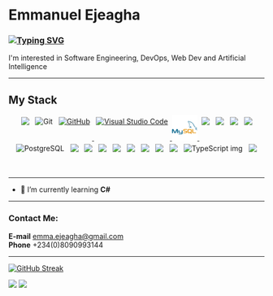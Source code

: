 # Emmanuel Ejeagha
### [![Typing SVG](https://readme-typing-svg.herokuapp.com?font=comfortaa&color=016EEA&size=24&width=500&lines=+Software+Engineer;Full-Stack+Web+Developer!;Software+Engineer;Backend+Software+Engineer;Student;System+Administrator)](https://git.io/typing-svg)
I'm interested in Software Engineering, DevOps, Web Dev and Artificial Intelligence<br>

---
## My Stack

<p align="center">
<img src="https://1000logos.net/wp-content/uploads/2017/03/LINUX-LOGO.png" height="40" style="vertical-align:top; margin:4px">
<img  src="https://cdn.jsdelivr.net/gh/devicons/devicon/icons/git/git-original.svg" alt="Git"  height="40" style="vertical-align:top; margin:4px">
<a href="https://github.com/Emmanuel-Ejeagha target="_blank" rel="noreferrer"> 
<img  src="https://encrypted-tbn0.gstatic.com/images?q=tbn:ANd9GcSuZ3SKA8cR3JS27Y_ijrqVSHjoDKjM_bhK7Q&usqp=CAU" alt="GitHub"  height="40" style="vertical-align:top;   margin:4px">
</a>
<a href="https://code.visualstudio.com/download" target="_blank" rel="noreferrer">
<img src="https://cdn.jsdelivr.net/gh/devicons/devicon/icons/vscode/vscode-original.svg" alt="Visual Studio Code" height="40" style="vertical-align:top; margin:4px">
</a>

<a href="https://www.mysql.com/" target="_blank" rel="noreferrer">
<img src="https://raw.githubusercontent.com/devicons/devicon/master/icons/mysql/mysql-original-wordmark.svg" alt="mysql" height="50"/> </a> 
<img src="https://user-images.githubusercontent.com/76790341/190482427-414de214-10ea-4b75-9949-9d2e51c50b09.png" height="40" style="vertical-align:top; margin:4px"> 
<img src="https://user-images.githubusercontent.com/76790341/190482899-5367a114-82bb-48e4-987e-d371df18d545.png" height="40" style="vertical-align:top; margin:4px">
<img src="https://user-images.githubusercontent.com/76790341/187140476-61664fc5-1562-48a3-a5a5-f2f6d8ac917f.png" height="40" style="vertical-align:top; margin:4px">
<img src="https://user-images.githubusercontent.com/76790341/187141646-76dd8b84-1e63-4b5e-b61d-30040f2573cb.png"height="40" style="vertical-align:top; margin:4px">
<img  src="https://github.com/Emmanuel-Ejeagha/Emmanuel-Ejeagha/assets/116760178/4688fbd5-6e70-46ef-af66-7d373f6e4e88" alt="PostgreSQL" height="40" style="vertical-align:top; margin:4px">
<img src="https://github.com/hardope/hardope/assets/76790341/6b3a8d51-5374-4adf-ac87-2f8dd704ce64" height="40" style="vertical-align:top; margin:4px">
<img src="https://cdn.freelogovectors.net/wp-content/uploads/2023/09/next-js-logo-freelogovectors.net_.png" height="40" style="vertical-align:top; margin:4px">
   <img src="https://www.google.com/imgres?q=pytho%20flask%20logo&imgurl=https%3A%2F%2Fannexit.com%2Fwp-content%2Fuploads%2F2020%2F08%2Fpythonflask.png&imgrefurl=https%3A%2F%2Fannexit.com%2Fpython-flask-training.html&docid=nrD0Xe667hNrRM&tbnid=ULDxV01__s4TVM&vet=12ahUKEwiJoJ7e5MKGAxXgZEEAHSK4NQM4ChAzegQICBAA..i&w=827&h=552&hcb=2&ved=2ahUKEwiJoJ7e5MKGAxXgZEEAHSK4NQM4ChAzegQICBAA" height="40" style="vertical-align:top; margin:4px"> 
<img src="https://user-images.githubusercontent.com/76790341/187142840-1acfcea2-a215-4f56-b11e-216fc8aa885b.png" height="40" style="vertical-align:top; margin:4px">
<img src="https://github.com/hardope/hardope/assets/76790341/bdd1c63a-98bd-45fa-b82e-0f8c44485066" height="40" style="vertical-align:top; margin:4px">
<img src="https://user-images.githubusercontent.com/76790341/187141391-bfad1a42-3cc2-4edd-903b-6d362ee63fc2.png" height="40" style="vertical-align:top; margin:4px">
<img src="https://user-images.githubusercontent.com/76790341/187142293-2280c369-2a56-4dcd-8547-df421d9421fe.png" height="40" style="vertical-align:top; margin:4px">
<img src="https://user-images.githubusercontent.com/76790341/187142409-fa9b3fc9-8e08-4870-b4d9-a630a3505339.png" height="40" style="vertical-align:top; margin:4px">
<img src="https://github.com/Emmanuel-Ejeagha/Emmanuel-Ejeagha/assets/116760178/336a03b8-fc02-4bb0-aafd-22b7dc74b7fd" alt="TypeScript img" height="40" style="vertical-align:top; margin:4px">
 <img src="https://github.com/hardope/hardope/assets/76790341/66b41f49-af77-496f-ae72-dbd8dcbfa880" height="50" style="vertical-align:top; margin:4px"> 
 
<!--<img src="https://github.com/hardope/hardope/assets/76790341/425bdf25-ee62-40f0-a5c9-2c917f1ee9d2" height="50" style="vertical-align:top; margin:4px"> rh -->

</p>
<br>


                                                                                                                                                    
---

- 🌱 I’m currently learning **C#**
  
---

### Contact Me: <br>
**E-mail** emma.ejeagha@gmail.com<br>
**Phone** +234(0)8090993144

---

[![GitHub Streak](https://github-readme-streak-stats.herokuapp.com/?user=Emmanuel-Ejeagha)](https://git.io/streak-stats)

<img height="200em" src="https://github-profile-summary-cards.vercel.app/api/cards/repos-per-language?username=Emmanuel-Ejeagha"/>
<img height="200em" src="https://github-profile-summary-cards.vercel.app/api/cards/stats?username=Emmanuel-Ejeagha&theme=github"/>
<!--
**Emmanuel-Ejeagha/Emmanuel-Ejeagha** is a ✨ _special_ ✨ repository because its `README.md` (this file) appears on your GitHub profile.
)
Here are some ideas to get you started:

- 🔭 I’m currently working on ...
- 🌱 I’m currently learning ...
- 👯 I’m looking to collaborate on ...
- 🤔 I’m looking for help with ...
- 💬 Ask me about ...
- 📫 How to reach me: ...
- 😄 Pronouns: ...
- ⚡ Fun fact: ...
-->
